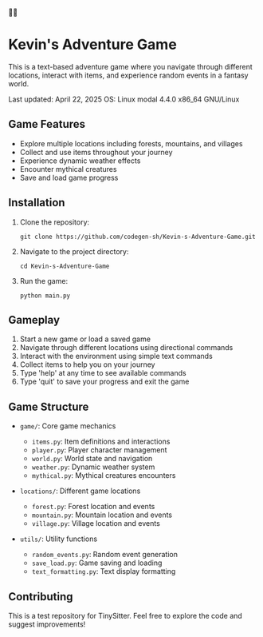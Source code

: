 🌈🌈
# Kevin's Adventure Game

This is a text-based adventure game where you navigate through different locations, interact with items, and experience random events in a fantasy world.

Last updated: April 22, 2025
OS: Linux modal 4.4.0 x86_64 GNU/Linux

## Game Features

- Explore multiple locations including forests, mountains, and villages
- Collect and use items throughout your journey
- Experience dynamic weather effects
- Encounter mythical creatures
- Save and load game progress

## Installation

1. Clone the repository:
   ```
   git clone https://github.com/codegen-sh/Kevin-s-Adventure-Game.git
   ```

2. Navigate to the project directory:
   ```
   cd Kevin-s-Adventure-Game
   ```

3. Run the game:
   ```
   python main.py
   ```

## Gameplay

1. Start a new game or load a saved game
2. Navigate through different locations using directional commands
3. Interact with the environment using simple text commands
4. Collect items to help you on your journey
5. Type 'help' at any time to see available commands
6. Type 'quit' to save your progress and exit the game

## Game Structure

- `game/`: Core game mechanics
  - `items.py`: Item definitions and interactions
  - `player.py`: Player character management
  - `world.py`: World state and navigation
  - `weather.py`: Dynamic weather system
  - `mythical.py`: Mythical creatures encounters
  
- `locations/`: Different game locations
  - `forest.py`: Forest location and events
  - `mountain.py`: Mountain location and events
  - `village.py`: Village location and events
  
- `utils/`: Utility functions
  - `random_events.py`: Random event generation
  - `save_load.py`: Game saving and loading
  - `text_formatting.py`: Text display formatting

## Contributing

This is a test repository for TinySitter. Feel free to explore the code and suggest improvements!
